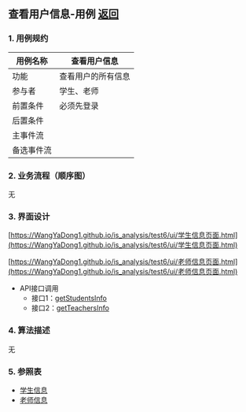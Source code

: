 ## 查看用户信息-用例 [返回](../README.md)

### 1. 用例规约

用例名称 | 查看用户信息
---|---
功能 | 查看用户的所有信息
参与者 | 学生、老师
前置条件 | 必须先登录
后置条件 | 
主事件流 | 
备选事件流 | 

### 2. 业务流程（顺序图）
无

### 3. 界面设计

 [https://WangYaDong1.github.io/is_analysis/test6/ui/学生信息页面.html](https://WangYaDong1.github.io/is_analysis/test6/ui/学生信息页面.html)

 [https://WangYaDong1.github.io/is_analysis/test6/ui/老师信息页面.html](https://WangYaDong1.github.io/is_analysis/test6/ui/老师信息页面.html)

- API接口调用
    - 接口1：[getStudentsInfo](../接口/getStudentInfo.md)
    - 接口2：[getTeachersInfo](../接口/getTeacherInfo.md)

### 4. 算法描述
无


### 5. 参照表
- [学生信息](../数据库设计.md)
- [老师信息](../数据库设计.md)
